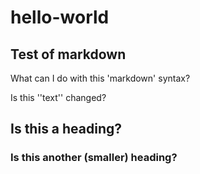 # hello-world
## Test of markdown
What can I do with this 'markdown' syntax?

Is this ''text'' changed?

## Is this a heading?

### Is this another (smaller) heading?

